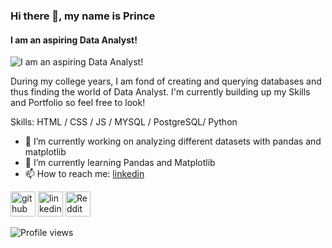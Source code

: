 ### Hi there 👋, my name is Prince
#### I am an aspiring Data Analyst!
![I am an aspiring Data Analyst!](https://github.com/PrynsTag/PrynsTag/blob/master/office_illustration.png)

During my college years, I am fond of creating and querying databases and thus finding the world of Data Analyst. I'm currently building up my Skills and Portfolio so feel free to look!

Skills: HTML / CSS / JS / MYSQL / PostgreSQL/ Python 

- 🔭 I’m currently working on analyzing different datasets with pandas and matplotlib 
- 🌱 I’m currently learning Pandas and Matplotlib 
- 📫 How to reach me: [linkedin](https://www.linkedin.com/in/prynstag/) 


[<img src='https://cdn.jsdelivr.net/npm/simple-icons@3.0.1/icons/github.svg' alt='github' height='40'>](https://github.com/https://github.com/PrynsTag)  [<img src='https://cdn.jsdelivr.net/npm/simple-icons@3.0.1/icons/linkedin.svg' alt='linkedin' height='40'>](https://www.linkedin.com/in/https://www.linkedin.com/in/prynstag//)  [<img src='https://cdn.jsdelivr.net/npm/simple-icons@3.0.1/icons/reddit.svg' alt='Reddit' height='40'>](https://www.reddit.com/user/https://www.reddit.com/user/Prynslion)  

![Profile views](https://gpvc.arturio.dev/https://github.com/PrynsTag)  
